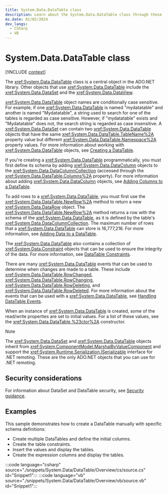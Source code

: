```yaml
---
title: System.Data.DataTable class
description: Learn about the System.Data.DataTable class through these additional API remarks.
ms.date: 01/02/2024
dev_langs:
  - CSharp
  - VB
---
```

# System.Data.DataTable class

[!INCLUDE [context](includes/context.md)]

The <xref:System.Data.DataTable> class is a central object in the ADO.NET library. Other objects that use <xref:System.Data.DataTable> include the <xref:System.Data.DataSet> and the <xref:System.Data.DataView>.

<xref:System.Data.DataTable> object names are conditionally case sensitive. For example, if one <xref:System.Data.DataTable> is named "mydatatable" and another is named "Mydatatable", a string used to search for one of the tables is regarded as case sensitive. However, if "mydatatable" exists and "Mydatatable" does not, the search string is regarded as case insensitive. A <xref:System.Data.DataSet> can contain two <xref:System.Data.DataTable> objects that have the same <xref:System.Data.DataTable.TableName%2A> property value but different <xref:System.Data.DataTable.Namespace%2A> property values. For more information about working with <xref:System.Data.DataTable> objects, see [Creating a DataTable](../../framework/data/adonet/dataset-datatable-dataview/creating-a-datatable.md).

If you're creating a <xref:System.Data.DataTable> programmatically, you must first define its schema by adding <xref:System.Data.DataColumn> objects to the <xref:System.Data.DataColumnCollection> (accessed through the <xref:System.Data.DataTable.Columns%2A> property). For more information about adding <xref:System.Data.DataColumn> objects, see [Adding Columns to a DataTable](../../framework/data/adonet/dataset-datatable-dataview/adding-columns-to-a-datatable.md).

To add rows to a <xref:System.Data.DataTable>, you must first use the <xref:System.Data.DataTable.NewRow%2A> method to return a new <xref:System.Data.DataRow> object. The <xref:System.Data.DataTable.NewRow%2A> method returns a row with the schema of the <xref:System.Data.DataTable>, as it is defined by the table's <xref:System.Data.DataColumnCollection>. The maximum number of rows that a <xref:System.Data.DataTable> can store is 16,777,216. For more information, see [Adding Data to a DataTable](../../framework/data/adonet/dataset-datatable-dataview/adding-data-to-a-datatable.md).

The <xref:System.Data.DataTable> also contains a collection of <xref:System.Data.Constraint> objects that can be used to ensure the integrity of the data. For more information, see [DataTable Constraints](../../framework/data/adonet/dataset-datatable-dataview/datatable-constraints.md).

There are many <xref:System.Data.DataTable> events that can be used to determine when changes are made to a table. These include <xref:System.Data.DataTable.RowChanged>, <xref:System.Data.DataTable.RowChanging>, <xref:System.Data.DataTable.RowDeleting>, and <xref:System.Data.DataTable.RowDeleted>. For more information about the events that can be used with a <xref:System.Data.DataTable>, see [Handling DataTable Events](../../framework/data/adonet/dataset-datatable-dataview/handling-datatable-events.md).

When an instance of <xref:System.Data.DataTable> is created, some of the read/write properties are set to initial values. For a list of these values, see the <xref:System.Data.DataTable.%23ctor%2A> constructor.

> [!NOTE]
> The <xref:System.Data.DataSet> and <xref:System.Data.DataTable> objects inherit from <xref:System.ComponentModel.MarshalByValueComponent> and support the <xref:System.Runtime.Serialization.ISerializable> interface for .NET remoting. These are the only ADO.NET objects that you can use for .NET remoting.

## Security considerations

For information about DataSet and DataTable security, see [Security guidance](../../framework/data/adonet/dataset-datatable-dataview/security-guidance.md).

## Examples

This sample demonstrates how to create a DataTable manually with specific schema definitions:

- Create multiple DataTables and define the initial columns.
- Create the table constraints.
- Insert the values and display the tables.
- Create the expression columns and display the tables.

:::code language="csharp" source="./snippets/System.Data/DataTable/Overview/cs/source.cs" id="Snippet1":::
:::code language="vb" source="./snippets/System.Data/DataTable/Overview/vb/source.vb" id="Snippet1":::
